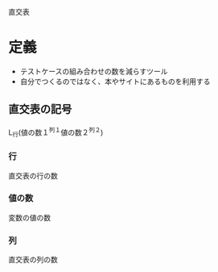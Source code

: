 直交表
# 定義
- テストケースの組み合わせの数を減らすツール
- 自分でつくるのではなく、本やサイトにあるものを利用する

## 直交表の記号
L<sub>行</sub>(値の数１<sup>列１</sup>値の数２<sup>列２</sup>)

### 行
直交表の行の数

### 値の数
変数の値の数

### 列
直交表の列の数
